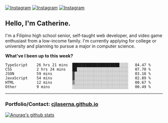 <a href="https://www.instagram.com/clasernaj/"><img src="https://img.shields.io/badge/-Instagram-e4405f?style=flat-square&logo=Instagram&logoColor=white" alt="Instagram"/></a>
<a href="https://www.linkedin.com/in/catherinelaserna/"><img src="https://img.shields.io/badge/-LinkedIn-0e76a8?style=flat-square&logo=Linkedin&logoColor=white" alt="Instagram"/></a> 
<a href="https://cjlaserna.github.io/"><img src="https://img.shields.io/badge/-Portfolio-purple" alt="Instagram"/></a> 

## Hello, I'm Catherine.
I'm a Filipino high school senior, self-taught web developer, and video game enthusiast from a low-income family. I'm currently applying for college or university and planning to pursue a major in computer science.

**What've I been up to this week?** 
<!--START_SECTION:waka-->

```text
TypeScript    26 hrs 21 mins  █████████████████████░░░░   84.47 %
CSS           2 hrs 24 mins   ██░░░░░░░░░░░░░░░░░░░░░░░   07.70 %
JSON          59 mins         ▓░░░░░░░░░░░░░░░░░░░░░░░░   03.18 %
JavaScript    54 mins         ▓░░░░░░░░░░░░░░░░░░░░░░░░   02.89 %
HTML          12 mins         ▒░░░░░░░░░░░░░░░░░░░░░░░░   00.67 %
Other         9 mins          ░░░░░░░░░░░░░░░░░░░░░░░░░   00.49 %
```

<!--END_SECTION:waka-->

-------------
### Portfolio/Contact: [cjlaserna.github.io](https://cjlaserna.github.io)
[![Anurag's github stats](https://github-readme-stats.vercel.app/api?username=cjlaserna&theme=cobalt)](https://github.com/anuraghazra/github-readme-stats)
